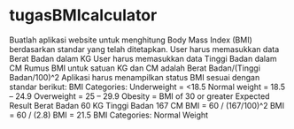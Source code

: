 # tugasBMIcalculator
Buatlah aplikasi website untuk menghitung Body Mass Index (BMI) berdasarkan standar yang telah ditetapkan.
User harus memasukkan data Berat Badan dalam KG
User harus memasukkan data Tinggi Badan dalam CM
Rumus BMI untuk satuan KG dan CM adalah Berat Badan/(Tinggi Badan/100)^2
Aplikasi harus menampilkan status BMI sesuai dengan standar berikut:
BMI Categories:
Underweight = <18.5
Normal weight = 18.5 – 24.9
Overweight = 25 – 29.9
Obesity = BMI of 30 or greater
Expected Result
Berat Badan 60 KG
Tinggi Badan 167 CM BMI = 60 / (167/100)^2 BMI = 60 / (2.8) BMI = 21.5 BMI Categories: Normal Weight

